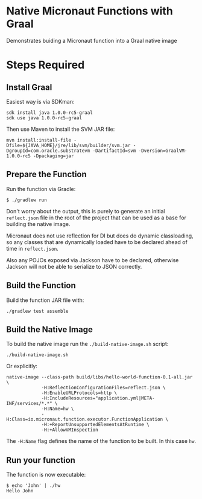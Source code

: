 # Native Micronaut Functions with Graal

Demonstrates buiding a Micronaut function into a Graal native image

# Steps Required

## Install Graal

Easiest way is via SDKman:

```
sdk install java 1.0.0-rc5-graal
sdk use java 1.0.0-rc5-graal
```

Then use Maven to install the SVM JAR file:

```
mvn install:install-file -Dfile=${JAVA_HOME}/jre/lib/svm/builder/svm.jar -DgroupId=com.oracle.substratevm -DartifactId=svm -Dversion=GraalVM-1.0.0-rc5 -Dpackaging=jar
```

## Prepare the Function

Run the function via Gradle:

```
$ ./gradlew run
```

Don't worry about the output, this is purely to generate an initial `reflect.json` file in the root of the project that can be used as a base for building the native image.

Micronaut does not use reflection for DI but does do dynamic classloading, so any classes that are dynamically loaded have to be declared ahead of time in `reflect.json`.

Also any POJOs exposed via Jackson have to be declared, otherwise Jackson will not be able to serialize to JSON correctly.

## Build the Function

Build the function JAR file with:

```
./gradlew test assemble
```

## Build the Native Image

To build the native image run the `./build-native-image.sh` script:

```
./build-native-image.sh
```

Or explicitly:

```
native-image --class-path build/libs/hello-world-function-0.1-all.jar \
             -H:ReflectionConfigurationFiles=reflect.json \
             -H:EnableURLProtocols=http \
             -H:IncludeResources="application.yml|META-INF/services/*.*" \
             -H:Name=hw \
             -H:Class=io.micronaut.function.executor.FunctionApplication \
             -H:+ReportUnsupportedElementsAtRuntime \
             -H:+AllowVMInspection
```

The `-H:Name` flag defines the name of the function to be built. In this case `hw`.

## Run your function

The function is now executable:

```
$ echo 'John' | ./hw 
Hello John
```